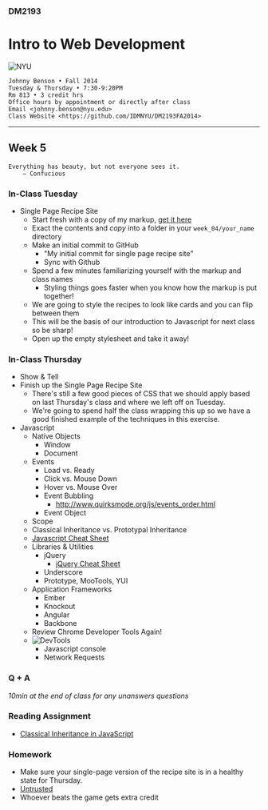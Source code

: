 ### DM2193

# Intro to Web Development

![NYU](http://j-hnnybens-n.com/capture/imami.png)

    Johnny Benson • Fall 2014
    Tuesday & Thursday • 7:30-9:20PM
    Rm 813 • 3 credit hrs
    Office hours by appointment or directly after class
    Email <johnny.benson@nyu.edu>
    Class Website <https://github.com/IDMNYU/DM2193FA2014>

---

## Week 5

    Everything has beauty, but not everyone sees it.
        — Confucious

### In-Class Tuesday
* Single Page Recipe Site
    * Start fresh with a copy of my markup, [get it here](https://github.com/IDMNYU/DM2193FA2014/raw/master/week_04/johnny/recipe_app.zip)
    * Exact the contents and *copy* into a folder in your `week_04/your_name` directory
    * Make an initial commit to GitHub
      * "My initial commit for single page recipe site"
      * Sync with Github
    * Spend a few minutes familiarizing yourself with the markup and class names
      * Styling things goes faster when you know how the markup is put together!
    * We are going to style the recipes to look like cards and you can flip between them
    * This will be the basis of our introduction to Javascript for next class so be sharp!
    * Open up the empty stylesheet and take it away!

### In-Class Thursday
* Show & Tell
* Finish up the Single Page Recipe Site
  * There's still a few good pieces of CSS that we should apply based on last Thursday's class and where we left off on Tuesday.
  * We're going to spend half the class wrapping this up so we have a good finished example of the techniques in this exercise.
* Javascript
  * Native Objects
    * Window
    * Document
  * Events
    * Load vs. Ready
    * Click vs. Mouse Down
    * Hover vs. Mouse Over
    * Event Bubbling
      * http://www.quirksmode.org/js/events_order.html
    * Event Object
  * Scope
  * Classical Inheritance vs. Prototypal Inheritance
  * [Javascript Cheat Sheet](http://overapi.com/javascript)
  * Libraries & Utilities
    * jQuery
      * [jQuery Cheat Sheet](http://oscarotero.com/jquery)
    * Underscore
    * Prototype, MooTools, YUI
  * Application Frameworks
    * Ember
    * Knockout
    * Angular
    * Backbone
  * Review Chrome Developer Tools Again!
  * ![DevTools](http://j-hnnybens-n.com/capture/cwqvi.png)
    * Javascript console
    * Network Requests

### Q + A
*10min at the end of class for any unanswers questions*

### Reading Assignment
* [Classical Inheritance in JavaScript](http://javascript.crockford.com/inheritance.html)

### Homework
* Make sure your single-page version of the recipe site is in a healthy state for Thursday.
* [Untrusted](http://alexnisnevich.github.io/untrusted)
 * Whoever beats the game gets extra credit

